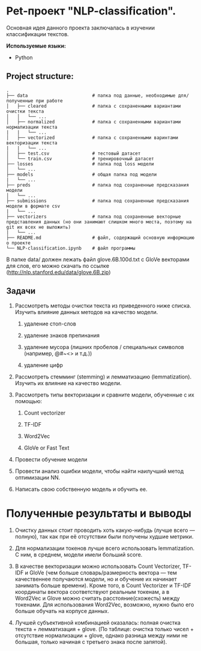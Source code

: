 # Pet-проект "NLP-classification".
Основная идея данного проекта заключалась в изучении классификации текстов.


**Используемые языки:**
* Python


## Project structure:
    .
    ├── data                        # папка под данные, необходимые для/полученные при работе
    │   ├── cleared                 # папка с сохраненными вариантами очистки текста
    │   │   └── ...
    │   ├── normalized              # папка с сохраненными вариантами нормализации текста
    |   |   └── ...
    │   ├── vectorized              # папка с сохраненными варинтами векторизации текста
    |   |   └── ...
    │   ├── test.csv                # тестовый датасет
    │   └── train.csv               # тренировочный датасет      
    ├── losses                      # папка под loss модели
    │   └── ...
    ├── models                      # общая папка под модели
    |   └── ...
    ├── preds                       # папка под сохраненные предсказания модели
    │   └── ... 
    ├── submissions                 # папка под сохраненные предсказания модели в формате csv
    |   └── ...
    ├── vectorizers                 # папка под сохраненные векторные представления данных (но они занимают слишком много места, поэтому на git их всех не выложить)
    |   └── ...
    ├── README.md                   # файл, содержащий основную информацию о проекте
    └── NLP-classification.ipynb    # файл программы

В папке data/ должен лежать файл glove.6B.100d.txt с GloVe векторами для слов, его можно скачать по ссылке (http://nlp.stanford.edu/data/glove.6B.zip)


## Задачи

1. Рассмотреть методы очистки текста из приведенного ниже списка. Изучить влияние данных методов на качество модели.

    1. удаление стоп-слов

    2. удаление знаков препинания

    3. удаление мусора (лишних пробелов / специальных символов (например, @#~<> и т.д.))

    4. удаление цифр

2. Рассмотреть стемминг (stemming) и лемматизацию (lemmatization). Изучить их влияние на качество модели.

3. Рассмотреть типы векторизации и сравните модели, обученные с их помощью:

    1. Count vectorizer

    2. TF-IDF

    3. Word2Vec

    4. GloVe or Fast Text

4. Провести обучение модели

5. Провести анализ ошибки модели, чтобы найти наилучший метод оптимизации NN.

6. Написать свою собственную модель и обучить ее.


# Полученные результаты и выводы

1. Очистку данных стоит проводить хоть какую-нибудь (лучше всего — полную), так как при её отсутствии были получены худшие метрики. 

2. Для нормализации токенов лучше всего использовать lemmatization. С ним, в среднем, модели имели больший score.

3. В качестве векторизации можно использовать Count Vectorizer, TF-IDF и GloVe (чем больше словарь/размерность вектора — тем качественнее получаются модели, но и обучение их начинает занимать больше времени). Кроме того, в Count Vectorizer и TF-IDF координаты вектора соответствуют реальным токенам, а в Word2Vec и Glove можно считать расстояние(схожесть) между токенами. Для использования Word2Vec, возможно, нужно было его больше обучать на корпусе данных.

4. Лучшей субъективной комбинацией оказалась: полная очистка текста + лемматизация + glove. (По таблице: очистка только чисел + отсутствие нормализации + glove, однако разница между ними не большая, только начиная с третьего знака после запятой). 